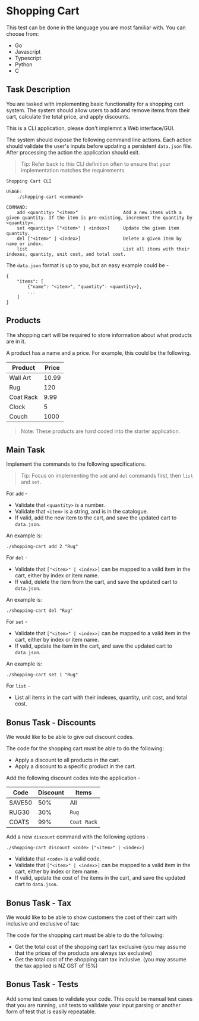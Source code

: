 # Shopping Cart

This test can be done in the language you are most familiar with. You can choose from:
 - Go
 - Javascript
 - Typescript
 - Python
 - C

## Task Description

You are tasked with implementing basic functionality for a shopping cart system. The system should allow users to add and remove items from their cart, calculate the total price, and apply discounts.

This is a CLI application, please don't implemnt a Web interface/GUI.

The system should expose the following command line actions. Each action should validate the user's inputs before updating a persistent `data.json` file. After processing the action the application should exit.

> Tip: Refer back to this CLI definition often to ensure that your implementation matches the requirements.

```
Shopping Cart CLI

USAGE:
    ./shopping-cart <command>
	
COMMAND:
    add <quantity> "<item>"                 Add a new items with a given quantity. If the item is pre-existing, increment the quantity by <quantity>.
    set <quantity> ["<item>" | <index>]     Update the given item quantity.
    del ["<item>" | <index>]                Delete a given item by name or index.
    list                                    List all items with their indexes, quantity, unit cost, and total cost.
```

The `data.json` format is up to you, but an easy example could be -

```
{
    "items": [
        {"name": "<item>", "quantity": <quantity>},
        ...
    ]
}
```

## Products

The shopping cart will be required to store information about what products are in it.

A product has a name and a price. For example, this could be the following.

| Product   | Price |
| --------  | ----- |
| Wall Art  | 10.99 |
| Rug       | 120   |
| Coat Rack | 9.99  |
| Clock     | 5     |
| Couch     | 1000  |

> Note: These products are hard coded into the starter application.


## Main Task 

Implement the commands to the following specifications.

> Tip: Focus on implementing the `add` and `del` commands first, then `list` and `set`.

For `add` -

- Validate that `<quantity>` is a number.
- Validate that `<item>` is a string, and is in the catalogue.
- If valid, add the new item to the cart, and save the updated cart to `data.json`.

An example is:

```
./shopping-cart add 2 "Rug"
```

For `del` -

- Validate that `["<item>" | <index>]` can be mapped to a valid item in the cart, either by index or item name.
- If valid, delete the item from the cart, and save the updated cart to `data.json`.

An example is:

```
./shopping-cart del "Rug"
```

For `set` -

- Validate that `["<item>" | <index>]` can be mapped to a valid item in the cart, either by index or item name.
- If valid, update the item in the cart, and save the updated cart to `data.json`.

An example is:

```
./shopping-cart set 1 "Rug"
```

For `list` -

- List all items in the cart with their indexes, quantity, unit cost, and total cost.

## Bonus Task - Discounts

We would like to be able to give out discount codes.

The code for the shopping cart must be able to do the following:
 - Apply a discount to all products in the cart.
 - Apply a discount to a specific product in the cart.

Add the following discount codes into the application -

| Code      | Discount | Items       |
| --------  | -------- | ----------- |
| SAVE50    | 50%      | All         |
| RUG30     | 30%      | `Rug`       |
| COATS     | 99%      | `Coat Rack` |

Add a new `discount` command with the following options -

```
./shopping-cart discount <code> ["<item>" | <index>]
```

- Validate that `<code>` is a valid code.
- Validate that `["<item>" | <index>]` can be mapped to a valid item in the cart, either by index or item name.
- If valid, update the cost of the items in the cart, and save the updated cart to `data.json`.

## Bonus Task - Tax

We would like to be able to show customers the cost of their cart with inclusive and exclusive of tax:

The code for the shopping cart must be able to do the following:
 - Get the total cost of the shopping cart tax exclusive (you may assume that the prices of the products are always tax exclusive)
 - Get the total cost of the shopping cart tax inclusive. (you may assume the tax applied is NZ GST of 15%)

## Bonus Task - Tests

Add some test cases to validate your code. This could be manual test cases that you are running, unit tests to validate your input parsing or another form of test that is easily repeatable.